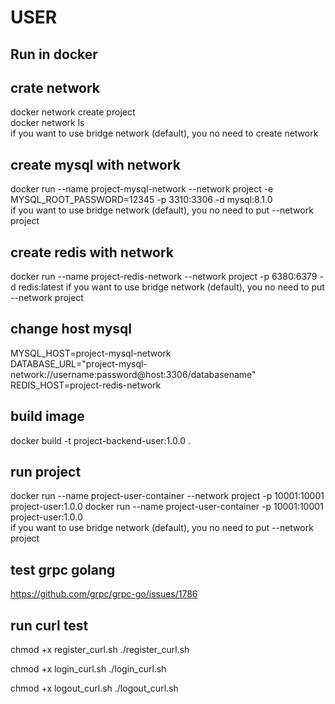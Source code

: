 # USER  

## Run in docker  

## crate network  
docker network create project  
docker network ls  
if you want to use bridge network (default), you no need to create network  

## create mysql with network  
docker run --name project-mysql-network --network project -e MYSQL_ROOT_PASSWORD=12345 -p 3310:3306 -d mysql:8.1.0  
if you want to use bridge network (default), you no need to put --network project  

## create redis with network
docker run --name project-redis-network --network project -p 6380:6379 -d redis:latest
if you want to use bridge network (default), you no need to put --network project


## change host mysql  
MYSQL_HOST=project-mysql-network  
DATABASE_URL="project-mysql-network://username:password@host:3306/databasename"  
REDIS_HOST=project-redis-network  

## build image  
docker build -t project-backend-user:1.0.0 .  

## run project  
docker run --name project-user-container --network project -p 10001:10001 project-user:1.0.0
docker run --name project-user-container -p 10001:10001 project-user:1.0.0  
if you want to use bridge network (default), you no need to put --network project  

## test grpc golang
https://github.com/grpc/grpc-go/issues/1786  

## run curl test
chmod +x register_curl.sh
./register_curl.sh

chmod +x login_curl.sh
./login_curl.sh

chmod +x logout_curl.sh
./logout_curl.sh